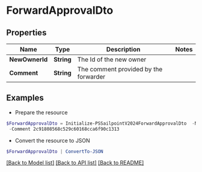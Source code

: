 # ForwardApprovalDto
## Properties

Name | Type | Description | Notes
------------ | ------------- | ------------- | -------------
**NewOwnerId** | **String** | The Id of the new owner | 
**Comment** | **String** | The comment provided by the forwarder | 

## Examples

- Prepare the resource
```powershell
$ForwardApprovalDto = Initialize-PSSailpointV2024ForwardApprovalDto  -NewOwnerId 2c91808568c529c60168cca6f90c1314 `
 -Comment 2c91808568c529c60168cca6f90c1313
```

- Convert the resource to JSON
```powershell
$ForwardApprovalDto | ConvertTo-JSON
```

[[Back to Model list]](../README.md#documentation-for-models) [[Back to API list]](../README.md#documentation-for-api-endpoints) [[Back to README]](../README.md)


